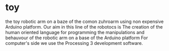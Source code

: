 # toy
the toy robotic arm on a baze of the comon zuhroarm using non expensive Arduino platform. 
Our aim in this line of the robotocs is The creation of the human oriented language for programming the manipulations and behauvour of the robotic arm on a base of the Arduino platform
For computer's side we use the Processing 3 development software.
